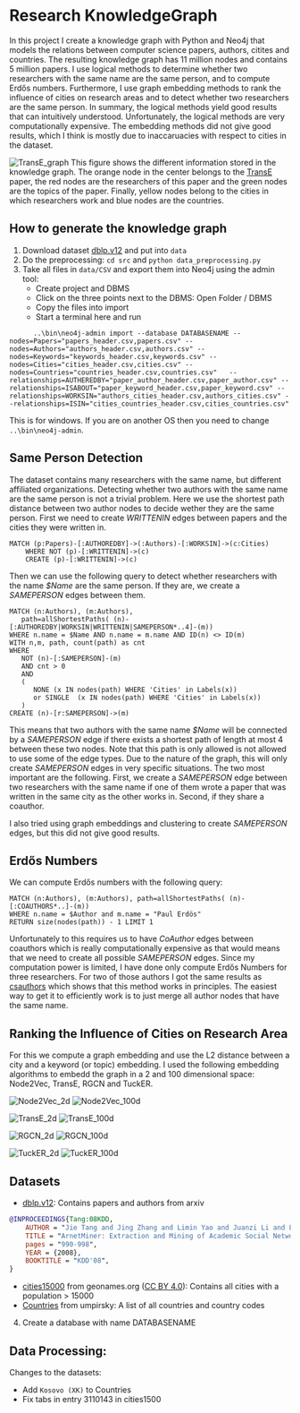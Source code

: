 # Research KnowledgeGraph
In this project I create a knowledge graph with Python and Neo4j that models the relations between computer science papers, authors, citites and countries. The resulting knowledge graph has 11 million nodes and contains 5 million papers. I use logical methods to determine whether two researchers with the same name are the same person, and to compute Erdős numbers. Furthermore, I use graph embedding methods to rank the influence of cities on research areas and to detect whether two researchers are the same person. In summary, the logical methods yield good results that can intuitively understood. Unfortunately, the logical methods are very computationally expensive. The embedding methods did not give good results, which I think is mostly due to inaccaruacies with respect to cities in the dataset.

![TransE_graph](https://github.com/ocatias/Research_KnowledgeGraph/blob/main/imgs/TransE_graph.png)
This figure shows the different information stored in the knowledge graph. The orange node in the center belongs to the [TransE](https://papers.nips.cc/paper/2013/file/1cecc7a77928ca8133fa24680a88d2f9-Paper.pdf) paper, the red nodes are the researchers of this paper and the green nodes are the topics of the paper. Finally, yellow nodes belong to the cities in which researchers work and blue nodes are the countries.

## How to generate the knowledge graph

1. Download dataset [dblp.v12](https://www.aminer.org/citation) and put into `data`
2. Do the preprocessing:  `cd src` and `python data_preprocessing.py`
3. Take all files in `data/CSV` and export them into Neo4j using the admin tool:
    - Create project and DBMS
    - Click on the three points next to the DBMS: Open Folder / DBMS
    - Copy the files into import
    - Start a terminal here and run
```
      ..\bin\neo4j-admin import --database DATABASENAME --nodes=Papers="papers_header.csv,papers.csv" --nodes=Authors="authors_header.csv,authors.csv" --nodes=Keywords="keywords_header.csv,keywords.csv" --nodes=Cities="cities_header.csv,cities.csv" --nodes=Countries="countries_header.csv,countries.csv"   --relationships=AUTHEREDBY="paper_author_header.csv,paper_author.csv" --relationships=ISABOUT="paper_keyword_header.csv,paper_keyword.csv" --relationships=WORKSIN="authors_cities_header.csv,authors_cities.csv" --relationships=ISIN="cities_countries_header.csv,cities_countries.csv"
```

  This is for windows. If you are on another OS then you need to change `..\bin\neo4j-admin`.

## Same Person Detection
The dataset contains many researchers with the same name, but different affiliated organizations. Detecting whether two authors with the same name are the same person is not a trivial problem. Here we use the shortest path distance between two author nodes to decide wether they are the same person. First we need to create *WRITTENIN* edges between papers and the cities they were written in.
```
MATCH (p:Papers)-[:AUTHOREDBY]->(:Authors)-[:WORKSIN]->(c:Cities)
	WHERE NOT (p)-[:WRITTENIN]->(c)
	CREATE (p)-[:WRITTENIN]->(c)
```
Then we can use the following query to detect whether researchers with the name *$Name* are the same person. If they are, we create a *SAMEPERSON* edges between them.
```
MATCH (n:Authors), (m:Authors),
   path=allShortestPaths( (n)-[:AUTHOREDBY|WORKSIN|WRITTENIN|SAMEPERSON*..4]-(m))
WHERE n.name = $Name AND n.name = m.name AND ID(n) <> ID(m)
WITH n,m, path, count(path) as cnt
WHERE 
   NOT (n)-[:SAMEPERSON]-(m) 
   AND cnt > 0
   AND 
   (
      NONE (x IN nodes(path) WHERE 'Cities' in Labels(x)) 
      or SINGLE  (x IN nodes(path) WHERE 'Cities' in Labels(x))
   )
CREATE (n)-[r:SAMEPERSON]->(m)
```
This means that two authors with the same name *$Name* will be connected by a *SAMEPERSON* edge if there exists a shortest path of length at most 4 between these two nodes. Note that this path is only allowed is not allowed to use some of the edge types. Due to the nature of the graph, this will only create *SAMEPERSON* edges in very specific situations. The two most important are the following. First, we create a *SAMEPERSON* edge between two researchers with the same name if one of them wrote a paper that was written in the same city as the other works in. Second, if they share a coauthor.

I also tried using graph embeddings and clustering to create *SAMEPERSON* edges, but this did not give good results.

## Erdős Numbers
We can compute Erdős numbers with the following query:
```
MATCH (n:Authors), (m:Authors), path=allShortestPaths( (n)-[:COAUTHORS*..]-(m))
WHERE n.name = $Author and m.name = "Paul Erdös"
RETURN size(nodes(path)) - 1 LIMIT 1
```
Unfortunately to this requires us to have *CoAuthor* edges between coauthors which is really computationally expensive as that would means that we need to create all possible *SAMEPERSON* edges. Since my computation power is limited, I have done only compute Erdős Numbers for three researchers. For two of those authors I got the same results as [csauthors](csauthors.net) which shows that this method works in principles. The easiest way to get it to efficiently work is to just merge all author nodes that have the same name.

## Ranking the Influence of Cities on Research Area
For this we compute a graph embedding and use the L2 distance between a city and a keyword (or topic) embedding. I used the following embedding algorithms to embedd the graph in a 2 and 100 dimensional space: Node2Vec, TransE, RGCN and TuckER. 

![Node2Vec_2d](https://github.com/ocatias/Research_KnowledgeGraph/blob/main/imgs/n2v_2d.png)
![Node2Vec_100d](https://github.com/ocatias/Research_KnowledgeGraph/blob/main/imgs/n2v_100d.png)

![TransE_2d](https://github.com/ocatias/Research_KnowledgeGraph/blob/main/imgs/transE_2d.png)
![TransE_100d](https://github.com/ocatias/Research_KnowledgeGraph/blob/main/imgs/transE_100d.png)

![RGCN_2d](https://github.com/ocatias/Research_KnowledgeGraph/blob/main/imgs/rgcn_2d.png)
![RGCN_100d](https://github.com/ocatias/Research_KnowledgeGraph/blob/main/imgs/rgcn_100d.png)

![TuckER_2d](https://github.com/ocatias/Research_KnowledgeGraph/blob/main/imgs/tucker_2d.png)
![TuckER_100d](https://github.com/ocatias/Research_KnowledgeGraph/blob/main/imgs/tucker_100d.png)

## Datasets
- [dblp.v12](https://www.aminer.org/citation): Contains papers and authors from arxiv
```bibtex
@INPROCEEDINGS{Tang:08KDD,
    AUTHOR = "Jie Tang and Jing Zhang and Limin Yao and Juanzi Li and Li Zhang and Zhong Su",
    TITLE = "ArnetMiner: Extraction and Mining of Academic Social Networks",
    pages = "990-998",
    YEAR = {2008},
    BOOKTITLE = "KDD'08",
}
```
- [cities15000](http://download.geonames.org/export/dump/) from geonames.org ([CC BY 4.0](https://creativecommons.org/licenses/by/4.0/)): Contains all cities with a population > 15000
- [Countries](https://github.com/umpirsky/country-list/blob/master/data/en/country.txt) from umpirsky: A list of all countries and country codes




4. Create a database with name DATABASENAME

## Data Processing:
Changes to the datasets:
- Add `Kosovo (XK)` to Countries
- Fix tabs in entry 3110143 in cities1500
